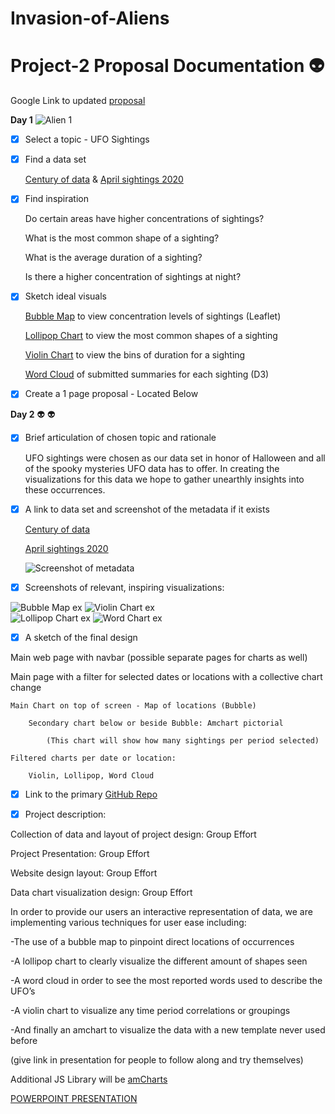 # Invasion-of-Aliens

# Project-2 Proposal Documentation :alien:

Google Link to updated [proposal](https://docs.google.com/document/d/14rFwvynL-YJ0MM7xedddwkO3Q1a9UyU8ihTxuZySc38/edit)

**Day 1** <img src="/Images/Alien 1.png" alt="Alien 1"/>

 - [x] Select a topic  - UFO Sightings 

- [x] Find a data set 

	[Century of data](https://www.kaggle.com/NUFORC/ufo-sightings/metadata) & [April sightings 2020](http://www.nuforc.org/webreports/ndxe202004.html) 

- [x] Find inspiration 

	Do certain areas have higher concentrations of sightings?
	
	What is the most common shape of a sighting?
	
	What is the average duration of a sighting?
	
	Is there a higher concentration of sightings at night?

- [x] Sketch ideal visuals 

	[Bubble Map](https://www.d3-graph-gallery.com/bubblemap.html) to view concentration levels of sightings (Leaflet)
	
			
	[Lollipop Chart](https://www.d3-graph-gallery.com/lollipop.html) to view the most common shapes of a sighting 
		
		
	[Violin Chart](https://www.d3-graph-gallery.com/violin.html) to view the bins of duration for a sighting
	
		
		
	[Word Cloud](https://www.d3-graph-gallery.com/graph/wordcloud_size.html) of submitted summaries for each sighting (D3)
	
		
	
- [x] Create a 1 page proposal - Located Below 
	

**Day 2** :alien: :alien:

- [x] Brief articulation of chosen topic and rationale 

	UFO sightings were chosen as our data set in honor of Halloween and all of the spooky mysteries UFO data has to offer. In creating the visualizations for this data we hope to gather unearthly insights into these occurrences.

- [x] A link to data set and screenshot of the metadata if it exists 

	[Century of data](https://www.kaggle.com/NUFORC/ufo-sightings/metadata)
	
	[April sightings 2020](http://www.nuforc.org/webreports/ndxe202004.html) 
	
	<img src="/Images/screenshot_metadata.png" alt="Screenshot of metadata"/>   
	
	
- [x] Screenshots of relevant, inspiring visualizations:

<img src="/Images/Bubble Map ex.png" alt="Bubble Map ex"/>   <img src="/Images/Violin Chart ex.png" alt="Violin Chart ex"/>           
<img src="/Images/Lollipop Chart ex.png" alt="Lollipop Chart ex"/>   <img src="/Images/Word Chart ex.png" alt="Word Chart ex"/>




- [x] A sketch of the final design 

Main web page with navbar (possible separate pages for charts as well)

Main page with a filter for selected dates or locations with a collective chart change 

	Main Chart on top of screen - Map of locations (Bubble)
	
		Secondary chart below or beside Bubble: Amchart pictorial 
		
			(This chart will show how many sightings per period selected)
			
	Filtered charts per date or location: 	
	
		Violin, Lollipop, Word Cloud 

- [x] Link to the primary [GitHub Repo](https://juliaalsop.github.io/Invasion-of-Aliens/)

	
- [x] Project description:

Collection of data and layout of project design: Group Effort 

Project Presentation: Group Effort

Website design layout: Group Effort

Data chart visualization design: Group Effort

In order to provide our users an interactive representation of data, we are implementing various techniques for user ease including: 

-The use of a bubble map to pinpoint direct locations of occurrences

-A lollipop chart to clearly visualize the different amount of shapes seen

-A word cloud in order to see the most reported words used to describe the UFO’s

-A violin chart to visualize any time period correlations or groupings 

-And finally an amchart to visualize the data with a new template never used before


(give link in presentation for people to follow along and try themselves)

Additional JS Library will be [amCharts](https://www.amcharts.com/javascript-maps/)

[POWERPOINT PRESENTATION](https://docs.google.com/presentation/d/1l8-8mABUe06rgeqRk_Xg_nAXywjC4MNKfed-5g9yDFI/edit?usp=sharing)

